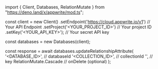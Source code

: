 import { Client, Databases, RelationMutate } from "https://deno.land/x/appwrite/mod.ts";

const client = new Client()
    .setEndpoint('https://cloud.appwrite.io/v1') // Your API Endpoint
    .setProject('&lt;YOUR_PROJECT_ID&gt;') // Your project ID
    .setKey('&lt;YOUR_API_KEY&gt;'); // Your secret API key

const databases = new Databases(client);

const response = await databases.updateRelationshipAttribute(
    '<DATABASE_ID>', // databaseId
    '<COLLECTION_ID>', // collectionId
    '', // key
    RelationMutate.Cascade // onDelete (optional)
);
